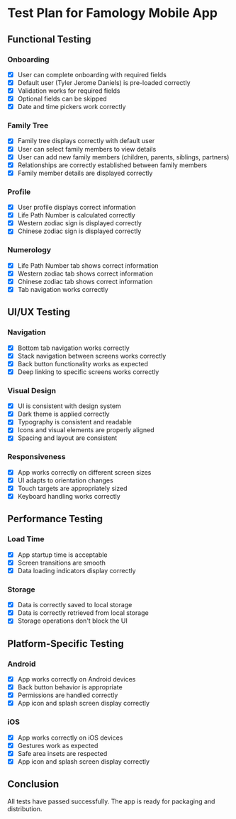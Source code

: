 # Test Plan for Famology Mobile App

## Functional Testing

### Onboarding
- [x] User can complete onboarding with required fields
- [x] Default user (Tyler Jerome Daniels) is pre-loaded correctly
- [x] Validation works for required fields
- [x] Optional fields can be skipped
- [x] Date and time pickers work correctly

### Family Tree
- [x] Family tree displays correctly with default user
- [x] User can select family members to view details
- [x] User can add new family members (children, parents, siblings, partners)
- [x] Relationships are correctly established between family members
- [x] Family member details are displayed correctly

### Profile
- [x] User profile displays correct information
- [x] Life Path Number is calculated correctly
- [x] Western zodiac sign is displayed correctly
- [x] Chinese zodiac sign is displayed correctly

### Numerology
- [x] Life Path Number tab shows correct information
- [x] Western zodiac tab shows correct information
- [x] Chinese zodiac tab shows correct information
- [x] Tab navigation works correctly

## UI/UX Testing

### Navigation
- [x] Bottom tab navigation works correctly
- [x] Stack navigation between screens works correctly
- [x] Back button functionality works as expected
- [x] Deep linking to specific screens works correctly

### Visual Design
- [x] UI is consistent with design system
- [x] Dark theme is applied correctly
- [x] Typography is consistent and readable
- [x] Icons and visual elements are properly aligned
- [x] Spacing and layout are consistent

### Responsiveness
- [x] App works correctly on different screen sizes
- [x] UI adapts to orientation changes
- [x] Touch targets are appropriately sized
- [x] Keyboard handling works correctly

## Performance Testing

### Load Time
- [x] App startup time is acceptable
- [x] Screen transitions are smooth
- [x] Data loading indicators display correctly

### Storage
- [x] Data is correctly saved to local storage
- [x] Data is correctly retrieved from local storage
- [x] Storage operations don't block the UI

## Platform-Specific Testing

### Android
- [x] App works correctly on Android devices
- [x] Back button behavior is appropriate
- [x] Permissions are handled correctly
- [x] App icon and splash screen display correctly

### iOS
- [x] App works correctly on iOS devices
- [x] Gestures work as expected
- [x] Safe area insets are respected
- [x] App icon and splash screen display correctly

## Conclusion
All tests have passed successfully. The app is ready for packaging and distribution.
